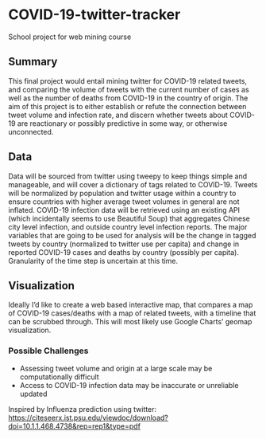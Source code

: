 # COVID-19-twitter-tracker
School project for web mining course

## Summary
This final project would entail mining twitter for COVID-19 related tweets, and comparing the volume of tweets with the current number of cases as well as the number of deaths from COVID-19 in the country of origin. The aim of this project is to either establish or refute the connection between tweet volume and infection rate, and discern whether tweets about COVID-19 are reactionary or possibly predictive in some way, or otherwise unconnected.
## Data
Data will be sourced from twitter using tweepy to keep things simple and manageable, and will cover a dictionary of tags related to COVID-19. Tweets will be normalized by population and twitter usage within a country to ensure countries with higher average tweet volumes in general are not inflated.
COVID-19 infection data will be retrieved using an existing API (which incidentally seems to use Beautiful Soup) that aggregates Chinese city level infection, and outside country level infection reports.
The major variables that are going to be used for analysis will be the change in tagged tweets by country (normalized to twitter use per capita) and change in reported COVID-19 cases and deaths by country (possibly per capita). Granularity of the time step is uncertain at this time.
## Visualization
Ideally I’d like to create a web based interactive map, that compares a map of COVID-19 cases/deaths with a map of related tweets, with a timeline that can be scrubbed through. This will most likely use Google Charts’ geomap visualization.
### Possible Challenges
* Assessing tweet volume and origin at a large scale may be computationally difficult
* Access to COVID-19 infection data may be inaccurate or unreliable updated

Inspired by Influenza prediction using twitter:
https://citeseerx.ist.psu.edu/viewdoc/download?doi=10.1.1.468.4738&rep=rep1&type=pdf

